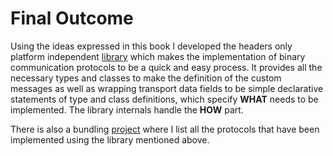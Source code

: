 # Final Outcome

Using the ideas expressed in this book I developed the
headers only platform independent 
[library](https://github.com/arobenko/comms_champion/tree/develop#comms-library)
which makes the implementation of binary communication protocols to be 
a quick and easy process.  It provides all the necessary types and classes to 
make the definition of the custom messages as well as wrapping transport data 
fields to be simple declarative statements of type and class definitions, 
which specify **WHAT** needs to be implemented. The library internals handle 
the **HOW** part. 

There is also a bundling [project](https://github.com/arobenko/comms_all_protocols)
where I list all the protocols that have been implemented using the library
mentioned above.
